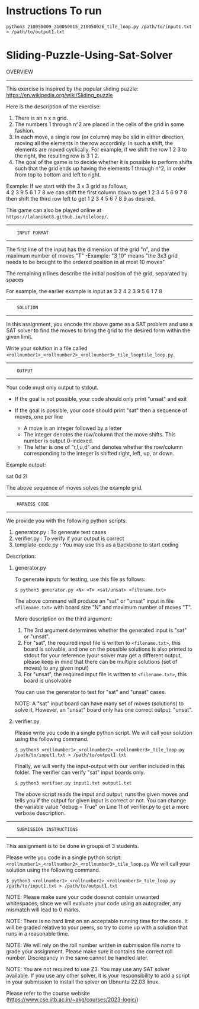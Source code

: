 # Instructions To run
`python3 210050009_210050015_210050026_tile_loop.py /path/to/input1.txt > /path/to/output1.txt`

# Sliding-Puzzle-Using-Sat-Solver

OVERVIEW
_________________________________________________________________________________________


This exercise is inspired by the popular sliding puzzle:
https://en.wikipedia.org/wiki/Sliding_puzzle

Here is the description of the exercise:
1) There is an n x n grid.
2) The numbers 1 through n^2 are placed in the cells of the grid in some fashion.
3) In each move, a single row (or column) may be slid in either direction, moving all the elements in the row accordinly. In such a shift, the elements are moved cyclically. For example, if we shift the row 1 2 3 to the right, the resulting row is 3 1 2.
4) The goal of the game is to decide whether it is possible to perform shifts such that the grid ends up having the elements 1 through n^2, in order from top to bottom and left to right.

Example:
If we start with the 3 x 3 grid as follows,  
4 2 3
9 5 6
1 7 8
we can shift the first column down to get
1 2 3
4 5 6
9 7 8
then shift the third row left to get
1 2 3
4 5 6
7 8 9
as desired.

This game can also be played online at `https://lalaniket8.github.io/tileloop/`.

_________________________________________________________________________________________

		INPUT FORMAT
_________________________________________________________________________________________


The first line of the input has the dimension of the grid "n", and the maximum number of moves "T"
   -Example: "3 10" means "the 3x3 grid needs to be brought to the ordered position in at most 10 moves"

The remaining n lines describe the initial position of the grid, separated by spaces

For example, the earlier example is input as
3 2
4 2 3
9 5 6
1 7 8
_________________________________________________________________________________________

		SOLUTION
___________________________________________________________________________________________

In this assignment, you encode the above game as a SAT problem and use a SAT solver to find the moves to bring the grid to the desired form within the given limit. 

Write your solution in a file called `<rollnumber1>_<rollnumber2>_<rollnumber3>_tile_looptile_loop.py`.

_________________________________________________________________________________________

		OUTPUT
___________________________________________________________________________________________

Your code must only output to stdout.

- If the goal is not possible, your code should only print "unsat" and exit
	
- If the goal is possible, your code should print "sat" then a sequence of moves, one per line
   * A move is an integer followed by a letter
   * The integer denotes the row/column that the move shifts. This number is output 0-indexed.
   * The letter is one of "r,l,u,d" and denotes whether the row/column corresponding to the integer is shifted right, left, up, or down. 

Example output:

sat
0d
2l

The above sequence of moves solves the example grid.

_________________________________________________________________________________________

		HARNESS CODE
_________________________________________________________________________________________

We provide you with the following python scripts:
1. generator.py : To generate test cases 
2. verifier.py : To verify if your output is correct
3. template-code.py : You may use this as a backbone to start coding
	

Description:
1. generator.py

   To generate inputs for testing, use this file as follows:

   `$ python3 generator.py <N> <T> <sat/unsat> <filename.txt>`

   The above command will produce an "sat" or "unsat" input in file `<filename.txt>` with board size "N" and maximum number of moves "T".

   More description on the third argument:
   1. The 3rd argument determines whether the generated input is "sat" or "unsat".
   2. For "sat", the required input file is written to `<filename.txt>`, this board is solvable, and one on the possible solutions is also printed to stdout for your reference (your solver may get a different output, please keep in mind that there can be multiple solutions (set of moves) to any given input)
   3. For "unsat", the required input file is written to `<filename.txt>`, this board is unsolvable

   You can use the generator to test for "sat" and "unsat" cases.

   NOTE: A "sat" input board can have many set of moves (solutions) to solve it,
   However, an "unsat" board only has one correct output: "unsat".

2. verifier.py

   Please write you code in a single python script.
   We will call your solution using the following command.

   `$ python3 <rollnumber1>_<rollnumber2>_<rollnumber3>_tile_loop.py /path/to/input1.txt > /path/to/output1.txt`


   Finally, we will verify the input-output with our verifier included in this folder. The verifier can verify "sat" input boards only.

   `$ python3 verifier.py input1.txt output1.txt`

   The above script reads the input and output, runs the given moves and tells you if the output for given input is correct or not.
   You can change the variable value "debug = True" on Line 11 of verifier.py to get a more verbose description.

_________________________________________________________________________________________

		SUBMISSION INSTRUCTIONS
_________________________________________________________________________________________

This assignment is to be done in groups of 3 students.

Please write you code in a single python script: `<rollnumber1>_<rollnumber2>_<rollnumber3>_tile_loop.py`
We will call your solution using the following command.

`$ python3 <rollnumber1>_<rollnumber2>_<rollnumber3>_tile_loop.py /path/to/input1.txt > /path/to/output1.txt`

NOTE: Please make sure your code doesnot contain unwanted whitespaces, since we will evaluate your code using an autograder, any mismatch will lead to 0 marks.

NOTE: There is no hard limit on an acceptable running time for the code. It will be graded relative to your peers, so try to come up with a solution that runs in a reasonable time.

NOTE: We will rely on the roll number written in submission file name to grade your assignment.
Please make sure it contains the correct roll number.
Discrepancy in the same cannot be handled later.

NOTE: You are not required to use Z3. You may use any SAT solver available. If you use any other solver, it is your
responsibility to add a script in your submission to install the solver on Ubnuntu 22.03 linux.

Please refer to the course website
(https://www.cse.iitb.ac.in/~akg/courses/2023-logic/)
